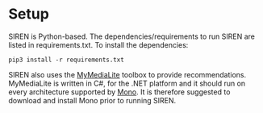 # Setup

SIREN is Python-based. The dependencies/requirements to run SIREN are listed in requirements.txt. To install the dependencies:

```
pip3 install -r requirements.txt
```

SIREN also uses the [MyMediaLite](http://mymedialite.net) toolbox to provide recommendations. MyMediaLite is written in C#, for the .NET platform and it should run on every architecture supported by [Mono](https://www.mono-project.com/). It is therefore suggested to download and install Mono prior to running SIREN.


